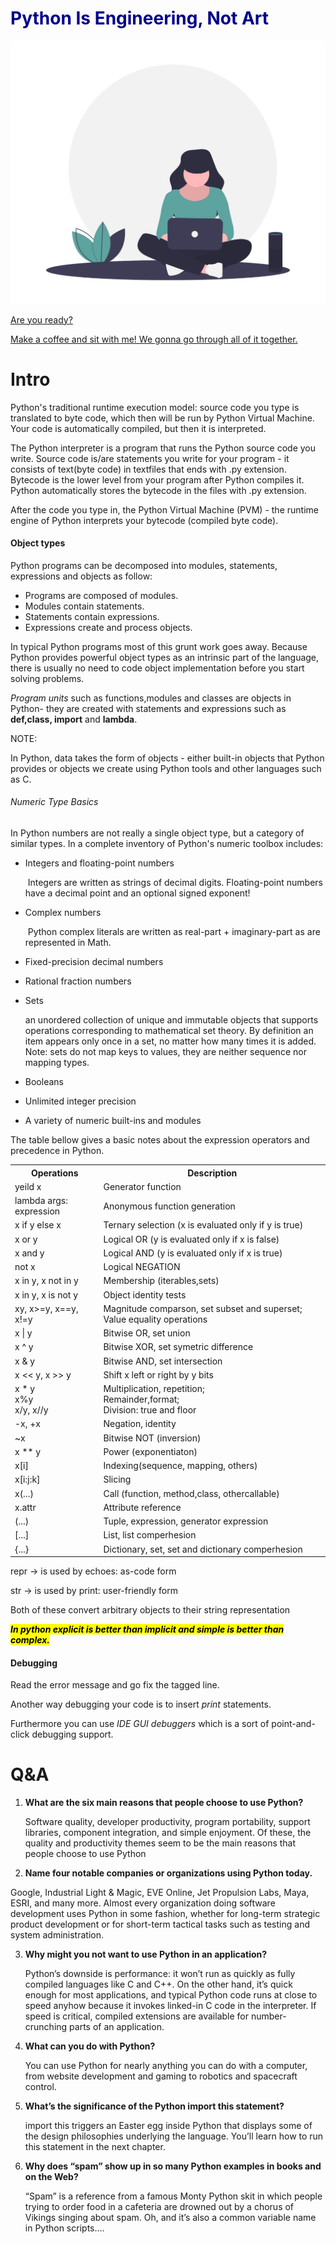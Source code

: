 <h1 style="color: darkblue;" >Python Is Engineering, Not Art </h1>

<img src="undraw_voice_interface_eckp-1024x855.png">

<ins>Are you ready? </ins>

<ins>Make a coffee and sit with me! We gonna go through all of it together. </ins>



# Intro

Python's traditional runtime execution model: source code you type is translated to byte code, which then will be run by Python Virtual Machine. Your code is automatically compiled, but then it is interpreted.

The Python interpreter is a program that runs the Python source code you write. Source code is/are statements you write for your program - it consists of text(byte code) in textfiles that ends with .py extension. Bytecode is the lower level from your program after Python compiles it. Python automatically stores the bytecode in the files with .py extension.

After the code you type in, the Python Virtual Machine (PVM) - the runtime engine of Python interprets your bytecode (compiled byte code).



<h4> Object types </h4>

Python programs can be decomposed into modules, statements, expressions and objects as follow:

- Programs are composed of modules.
- Modules contain statements.
- Statements contain expressions.
- Expressions create and process objects.

In typical Python programs most of this grunt work goes away. Because Python provides powerful object types as an intrinsic part of the language, there is usually no need to code object implementation before you start solving problems. 

<i>Program units</i> such as functions,modules and classes are objects in Python- they are created with statements and expressions such as <b>def,class, import</b> and <b>lambda</b>. 



NOTE:

In Python, data takes the form of objects - either built-in objects that Python provides or objects we create using Python tools and other languages such as C.

<h6> Numeric Type Basics</h6>

In Python numbers are not really a single object type, but a category of similar types. In a complete inventory of Python's numeric toolbox includes:

- Integers and floating-point numbers

  ​		Integers are written as strings of decimal digits. Floating-point numbers have a decimal point and an optional signed exponent!

- Complex numbers

  ​		Python complex literals are written as real-part + imaginary-part as are represented in Math. 

- Fixed-precision decimal numbers

- Rational fraction numbers

- Sets

  an unordered collection of unique and immutable objects that supports operations corresponding to mathematical set theory. By definition an item appears only once in a set, no matter how many times it is added.  Note: sets do not map keys to values, they are neither sequence nor mapping types.

- Booleans

- Unlimited integer precision

- A variety of numeric built-ins and modules



The table bellow gives a basic notes about the expression operators and precedence in Python.

<table>
    <tr>
   	 <th> Operations</th>
   	 <th> Description </th>
     </tr>
    <tr>
        <td> yeild x</td>
        <td> Generator function</td>
    </tr>
    <tr>
        <td> lambda args: expression</td>
        <td> Anonymous function generation</td>
    </tr>
    <tr>
        <td> x if y else x</td>
        <td> Ternary selection (x is evaluated only if y is true)</td>
    </tr>
    <tr>
        <td> x or y</td>
        <td> Logical OR (y is evaluated only if x is false)</td>
    </tr>
     <tr>
        <td> x and y</td>
        <td> Logical AND (y is evaluated only if x is true)</td>
    </tr>
    <tr>
        <td> not x</td>
        <td> Logical NEGATION</td>
    </tr>
    <tr>
        <td> x in y, x not in y</td>
        <td> Membership (iterables,sets)</td>
    </tr>
    <tr>
        <td> x in y, x is not y </td>
        <td> Object identity tests </td>
    </tr>
    <tr>
        <td> x<y, x<= y, x>y, x>=y, x==y, x!=y </td>
        <td> Magnitude comparson, set subset and superset; Value equality operations</td>
    </tr>
    <tr>
        <td> x | y</td>
        <td> Bitwise OR, set union </td>
    </tr>
    <tr>
        <td> x ^ y</td>
        <td> Bitwise XOR, set symetric difference </td>
    </tr>
    <tr>
        <td> x & y </td>
        <td> Bitwise AND, set intersection </td>
    </tr>
    <tr>
        <td> x << y, x >> y</td>
        <td> Shift x left or right by y bits </td>
    </tr>
    <tr>
        <td> x * y <br> x%y <br> x/y, x//y</td>
        <td> Multiplication, repetition; <br> Remainder,format; <br> Division: true and floor</td>
    </tr>
    <tr>
        <td> -x, +x</td>
        <td> Negation, identity</td>
    </tr>
    <tr>
        <td> ~x</td>
        <td> Bitwise NOT (inversion) </td>
    </tr>
    <tr>
        <td> x ** y</td>
        <td> Power (exponentiaton) </td>
    </tr>
    <tr>
        <td> x[i]</td>
        <td> Indexing(sequence, mapping, others)</td>
    </tr>
    <tr>
        <td> x[i:j:k]</td>
        <td> Slicing</td>
    </tr>
    <tr>
        <td> x(...)</td>
        <td> Call (function, method,class, othercallable)</td>
    </tr>
    <tr>
        <td> x.attr</td>
        <td> Attribute reference </td>
    </tr>
    <tr>
        <td> (...)</td>
        <td> Tuple, expression, generator expression</td>
    </tr>
    <tr>
        <td> [...]</td>
        <td> List, list comperhesion</td>
    </tr>
    <tr>
        <td> {...}</td>
        <td> Dictionary, set, set and dictionary comperhesion</td>
    </tr>
</table>



repr -> is used by echoes: as-code form

str -> is used by print: user-friendly form

Both of these convert arbitrary objects to their string representation

<i><mark><b>In python explicit is better than implicit and simple is better than complex.</b></mark> </i>



<h4> Debugging </h4>

Read the error message and go fix the tagged line. 

Another way debugging your code is to insert <i>print</i> statements. 

Furthermore you can use <i>IDE GUI debuggers </i>which is a sort of point-and-click debugging support.



# Q&A

1. <b>What are the six main reasons that people choose to use Python?</b>

   Software quality, developer productivity, program portability, support libraries, component integration, and simple enjoyment. Of these, the quality and productivity themes seem to be the main reasons that people choose to use Python

2.  <b>Name four notable companies or organizations using Python today.</b>

   Google, Industrial Light & Magic, EVE Online, Jet Propulsion Labs, Maya, ESRI, and many more. Almost every organization doing software development uses Python in some fashion, whether for long-term strategic product development or for short-term tactical tasks such as testing and system administration.

   

3. <b>Why might you not want to use Python in an application?</b>

   Python’s downside is performance: it won’t run as quickly as fully compiled languages like C and C++. On the other hand, it’s quick enough for most applications, and typical Python code runs at close to  speed anyhow because it invokes linked-in C code in the interpreter. If speed is critical, compiled extensions are available for number-crunching parts of an application.

4. <b>What can you do with Python? </b>

   You can use Python for nearly anything you can do with a computer, from website development and gaming to robotics and spacecraft control.

5. <b>What’s the significance of the Python import this statement? </b>

   import this triggers an Easter egg inside Python that displays some of the design philosophies underlying the language. You’ll learn how to run this statement in the next chapter.

6. <b>Why does “spam” show up in so many Python examples in books and on the Web? </b>

   “Spam” is a reference from a famous Monty Python skit in which people trying to order food in a cafeteria are drowned out by a chorus of Vikings singing about spam. Oh, and it’s also a common variable name in Python scripts....

   